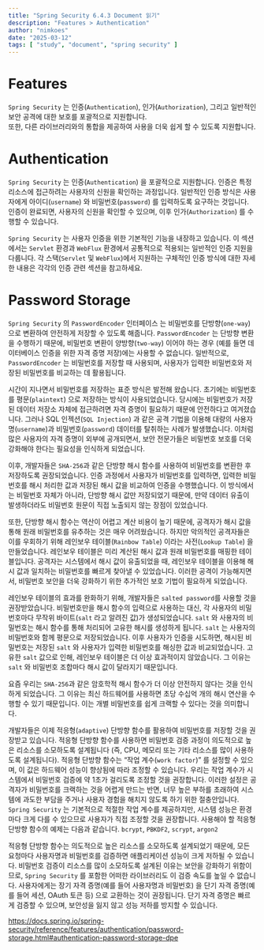 ```yaml
---
title: "Spring Security 6.4.3 Document 읽기"
description: "Features > Authentication"
author: "nimkoes"
date: "2025-03-12"
tags: [ "study", "document", "spring security" ]
---
```


# Features

`Spring Security` 는 인증(`Authentication`), 인가(`Authorization`), 그리고 일반적인 보안 공격에 대한 보호를 포괄적으로 지원합니다.  
또한, 다른 라이브러리와의 통합을 제공하여 사용을 더욱 쉽게 할 수 있도록 지원합니다.  

# Authentication

`Spring Security` 는 인증(`Authentication`) 을 포괄적으로 지원합니다. 인증은 특정 리소스에 접근하려는 사용자의 신원을 확인하는 과정입니다.
일반적인 인증 방식은 사용자에게 아이디(`username`) 와 비밀번호(`password`) 를 입력하도록 요구하는 것입니다.
인증이 완료되면, 사용자의 신원을 확인할 수 있으며, 이후 인가(`Authorization`) 를 수행할 수 있습니다.  
  
`Spring Security` 는 사용자 인증을 위한 기본적인 기능을 내장하고 있습니다. 이 섹션에서는 `Servlet` 환경과 `WebFlux` 환경에서 공통적으로 적용되는 일반적인 인증 지원을 다룹니다.
각 스택(`Servlet` 및 `WebFlux`)에서 지원하는 구체적인 인증 방식에 대한 자세한 내용은 각각의 인증 관련 섹션을 참고하세요.

# Password Storage

`Spring Security` 의 `PasswordEncoder` 인터페이스 는 비밀번호를 단방향(`one-way`)으로 변환하여 안전하게 저장할 수 있도록 해줍니다.
`PasswordEncoder` 는 단방향 변환을 수행하기 때문에, 비밀번호 변환이 양방향(`two-way`) 이어야 하는 경우 (예를 들면 데이터베이스 인증을 위한 자격 증명 저장)에는 사용할 수 없습니다.
일반적으로, `PasswordEncoder` 는 비밀번호를 저장할 때 사용되며, 사용자가 입력한 비밀번호와 저장된 비밀번호를 비교하는 데 활용됩니다.

시간이 지나면서 비밀번호를 저장하는 표준 방식은 발전해 왔습니다.
초기에는 비밀번호를 평문(`plaintext`) 으로 저장하는 방식이 사용되었습니다.
당시에는 비밀번호가 저장된 데이터 저장소 자체에 접근하려면 자격 증명이 필요하기 때문에 안전하다고 여겨졌습니다.
그러나 SQL 인젝션(`SQL Injection`) 과 같은 공격 기법을 이용해 대량의 사용자명(`username`)과 비밀번호(`password`) 데이터를 탈취하는 사례가 발생했습니다.
이처럼 많은 사용자의 자격 증명이 외부에 공개되면서, 보안 전문가들은 비밀번호 보호를 더욱 강화해야 한다는 필요성을 인식하게 되었습니다.

이후, 개발자들은 `SHA-256`과 같은 단방향 해시 함수를 사용하여 비밀번호를 변환한 후 저장하도록 권장되었습니다.
인증 과정에서 사용자가 비밀번호를 입력하면, 입력한 비밀번호를 해시 처리한 값과 저장된 해시 값을 비교하여 인증을 수행했습니다.
이 방식에서는 비밀번호 자체가 아니라, 단방향 해시 값만 저장되었기 때문에, 만약 데이터 유출이 발생하더라도 비밀번호 원문이 직접 노출되지 않는 장점이 있었습니다.

또한, 단방향 해시 함수는 역산이 어렵고 계산 비용이 높기 때문에, 공격자가 해시 값을 통해 원래 비밀번호를 유추하는 것은 매우 어려웠습니다.
하지만 악의적인 공격자들은 이를 우회하기 위해 레인보우 테이블(`Rainbow Table`) 이라는 사전(`Lookup Table`) 을 만들었습니다.
레인보우 테이블은 미리 계산된 해시 값과 원래 비밀번호를 매핑한 테이블입니다.
공격자는 시스템에서 해시 값이 유출되었을 때, 레인보우 테이블을 이용해 해시 값과 일치하는 비밀번호를 빠르게 찾아낼 수 있었습니다.
이러한 공격이 가능해지면서, 비밀번호 보안을 더욱 강화하기 위한 추가적인 보호 기법이 필요하게 되었습니다.

레인보우 테이블의 효과를 완화하기 위해, 개발자들은 `salted password`를 사용할 것을 권장받았습니다.
비밀번호만을 해시 함수의 입력으로 사용하는 대신, 각 사용자의 비밀번호마다 무작위 바이트(`salt` 라고 알려진 값)가 생성되었습니다.
`salt` 와 사용자의 비밀번호는 해시 함수를 통해 처리되어 고유한 해시를 생성하게 됩니다.
`salt` 는 사용자의 비밀번호와 함께 평문으로 저장되었습니다.
이후 사용자가 인증을 시도하면, 해시된 비밀번호는 저장된 `salt` 와 사용자가 입력한 비밀번호를 해싱한 값과 비교되었습니다.
고유한 `salt` 값으로 인해, 레인보우 테이블은 더 이상 효과적이지 않았습니다.
그 이유는 `salt` 와 비밀번호 조합마다 해시 값이 달라지기 때문입니다.

요즘 우리는 `SHA-256`과 같은 암호학적 해시 함수가 더 이상 안전하지 않다는 것을 인식하게 되었습니다.
그 이유는 최신 하드웨어를 사용하면 초당 수십억 개의 해시 연산을 수행할 수 있기 때문입니다.
이는 개별 비밀번호를 쉽게 크랙할 수 있다는 것을 의미합니다.

개발자들은 이제 적응형(`adaptive`) 단방향 함수를 활용하여 비밀번호를 저장할 것을 권장받고 있습니다.
적응형 단방향 함수를 사용하면 비밀번호 검증 과정이 의도적으로 높은 리소스를 소모하도록 설계됩니다 (즉, CPU, 메모리 또는 기타 리소스를 많이 사용하도록 설계됩니다).
적응형 단방향 함수는 “작업 계수(`work factor`)” 를 설정할 수 있으며, 이 값은 하드웨어 성능이 향상됨에 따라 조정할 수 있습니다.
우리는 작업 계수가 시스템에서 비밀번호 검증에 약 1초가 걸리도록 조정할 것을 권장합니다.
이러한 설정은 공격자가 비밀번호를 크랙하는 것을 어렵게 만드는 반면, 너무 높은 부하를 초래하여 시스템에 과도한 부담을 주거나 사용자 경험을 해치지 않도록 하기 위한 절충안입니다.
`Spring Security` 는 기본적으로 적절한 작업 계수를 제공하지만, 시스템 성능은 환경마다 크게 다를 수 있으므로 사용자가 직접 조정할 것을 권장합니다.
사용해야 할 적응형 단방향 함수의 예제는 다음과 같습니다. `bcrypt`, `PBKDF2`, `scrypt`, `argon2`

적응형 단방향 함수는 의도적으로 높은 리소스를 소모하도록 설계되었기 때문에, 모든 요청마다 사용자명과 비밀번호를 검증하면 애플리케이션 성능이 크게 저하될 수 있습니다.
비밀번호 검증이 리소스를 많이 소모하도록 설계된 이유는 보안을 강화하기 위함이므로, `Spring Security` 를 포함한 어떠한 라이브러리도 이 검증 속도를 높일 수 없습니다.
사용자에게는 장기 자격 증명(예를 들어 사용자명과 비밀번호) 을 단기 자격 증명(예를 들어 세션, OAuth 토큰 등) 으로 교환하는 것이 권장됩니다.
단기 자격 증명은 빠르게 검증할 수 있으며, 보안성을 잃지 않고 성능 저하를 방지할 수 있습니다.


https://docs.spring.io/spring-security/reference/features/authentication/password-storage.html#authentication-password-storage-dpe

